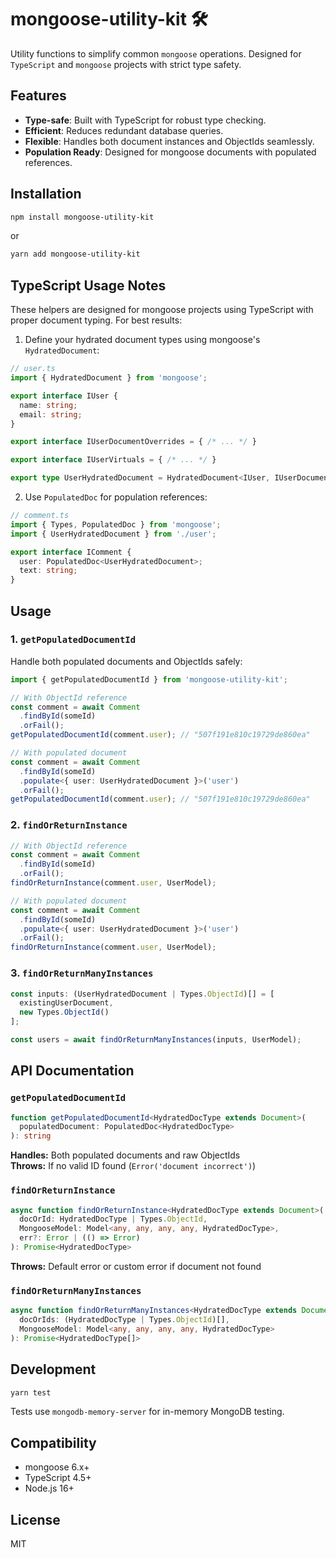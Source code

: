 # mongoose-utility-kit 🛠️

Utility functions to simplify common `mongoose` operations. Designed for `TypeScript` and `mongoose` projects with strict type safety.

## Features

- **Type-safe**: Built with TypeScript for robust type checking.
- **Efficient**: Reduces redundant database queries.
- **Flexible**: Handles both document instances and ObjectIds seamlessly.
- **Population Ready**: Designed for mongoose documents with populated references.

## Installation

```sh
npm install mongoose-utility-kit
```

or

```sh
yarn add mongoose-utility-kit
```

## TypeScript Usage Notes

These helpers are designed for mongoose projects using TypeScript with proper document typing. For best results:

1. Define your hydrated document types using mongoose's `HydratedDocument`:
```ts
// user.ts
import { HydratedDocument } from 'mongoose';

export interface IUser {
  name: string;
  email: string;
}

export interface IUserDocumentOverrides = { /* ... */ }

export interface IUserVirtuals = { /* ... */ }

export type UserHydratedDocument = HydratedDocument<IUser, IUserDocumentOverrides & IUserVirtuals>;
```

2. Use `PopulatedDoc` for population references:
```ts
// comment.ts
import { Types, PopulatedDoc } from 'mongoose';
import { UserHydratedDocument } from './user';

export interface IComment {
  user: PopulatedDoc<UserHydratedDocument>;
  text: string;
}
```

## Usage

### 1. `getPopulatedDocumentId`
Handle both populated documents and ObjectIds safely:
```ts
import { getPopulatedDocumentId } from 'mongoose-utility-kit';

// With ObjectId reference
const comment = await Comment
  .findById(someId)
  .orFail();
getPopulatedDocumentId(comment.user); // "507f191e810c19729de860ea"

// With populated document
const comment = await Comment
  .findById(someId)
  .populate<{ user: UserHydratedDocument }>('user')
  .orFail();
getPopulatedDocumentId(comment.user); // "507f191e810c19729de860ea"
```

### 2. `findOrReturnInstance`
```ts
// With ObjectId reference
const comment = await Comment
  .findById(someId)
  .orFail();
findOrReturnInstance(comment.user, UserModel);

// With populated document
const comment = await Comment
  .findById(someId)
  .populate<{ user: UserHydratedDocument }>('user')
  .orFail();
findOrReturnInstance(comment.user, UserModel);
```

### 3. `findOrReturnManyInstances`
```ts
const inputs: (UserHydratedDocument | Types.ObjectId)[] = [
  existingUserDocument,
  new Types.ObjectId()
];

const users = await findOrReturnManyInstances(inputs, UserModel);
```

## API Documentation

### `getPopulatedDocumentId`
```ts
function getPopulatedDocumentId<HydratedDocType extends Document>(
  populatedDocument: PopulatedDoc<HydratedDocType>
): string
```
**Handles:** Both populated documents and raw ObjectIds  
**Throws:** If no valid ID found (`Error('document incorrect')`)

### `findOrReturnInstance`
```ts
async function findOrReturnInstance<HydratedDocType extends Document>(
  docOrId: HydratedDocType | Types.ObjectId,
  MongooseModel: Model<any, any, any, any, HydratedDocType>,
  err?: Error | (() => Error)
): Promise<HydratedDocType>
```
**Throws:** Default error or custom error if document not found

### `findOrReturnManyInstances`
```ts
async function findOrReturnManyInstances<HydratedDocType extends Document>(
  docOrIds: (HydratedDocType | Types.ObjectId)[],
  MongooseModel: Model<any, any, any, any, HydratedDocType>
): Promise<HydratedDocType[]>
```

## Development

```sh
yarn test
```
Tests use `mongodb-memory-server` for in-memory MongoDB testing.

## Compatibility
- mongoose 6.x+
- TypeScript 4.5+
- Node.js 16+

## License
MIT
